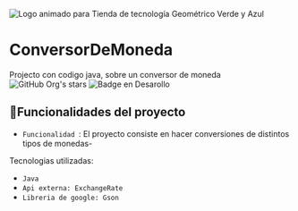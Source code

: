 ![Logo animado para Tienda de tecnología Geométrico Verde y Azul](https://github.com/user-attachments/assets/bc41bf8b-5112-4ebb-a4da-062ae922cb07)
# ConversorDeMoneda
Projecto con codigo java, sobre un conversor de moneda
 ![GitHub Org's stars](https://img.shields.io/github/stars/camilafernanda?style=social)
![Badge en Desarollo](https://img.shields.io/badge/STATUS-EN%20DESAROLLO-green)
## :hammer:Funcionalidades del proyecto

- `Funcionalidad `: El proyecto consiste en hacer conversiones de distintos tipos de monedas-


Tecnologias utilizadas: 
- `Java`
- `Api externa: ExchangeRate`
- `Libreria de google: Gson`

